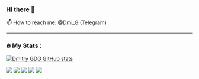 ### Hi there 👋




📫 How to reach me: @Dmi_G (Telegram)

---

### :fire: My Stats :
[![Dmitry GDG GitHub stats](https://github-readme-stats.vercel.app/api?username=dmitry-gdg)](https://github.com/dmitry-gdg/github-readme-stats)</br>

![](http://github-profile-summary-cards.vercel.app/api/cards/profile-details?username=dmitry-gdg&theme=github)
![](http://github-profile-summary-cards.vercel.app/api/cards/repos-per-language?username=dmitry-gdg&theme=github)
![](http://github-profile-summary-cards.vercel.app/api/cards/most-commit-language?username=dmitry-gdg&theme=github)
![](http://github-profile-summary-cards.vercel.app/api/cards/stats?username=dmitry-gdg&theme=github)
![](http://github-profile-summary-cards.vercel.app/api/cards/productive-time?username=dmitry-gdg&theme=github&utcOffset=3)





<!--
**Dmitry-GDG/Dmitry-GDG** is a ✨ _special_ ✨ repository because its `README.md` (this file) appears on your GitHub profile.

Here are some ideas to get you started:

- 🔭 I’m currently working on ...
- 🌱 I’m currently learning ...
- 👯 I’m looking to collaborate on ...
- 🤔 I’m looking for help with ...
- 💬 Ask me about ...
- 📫 How to reach me: ...
- 😄 Pronouns: ...
- ⚡ Fun fact: ...
-->

